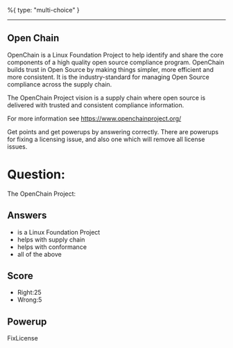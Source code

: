 %{
 type: "multi-choice"
}

---
## Open Chain
OpenChain is a Linux Foundation Project to help identify and share
the core components of a high quality open source compliance program.
OpenChain builds trust in Open Source by making things simpler,
more efficient and more consistent.
It is the industry-standard for managing
Open Source compliance across the supply chain.

The OpenChain Project vision is a supply chain
where open source is delivered with trusted
and consistent compliance information.

For more information see https://www.openchainproject.org/

Get points and get powerups
by answering correctly.
There are powerups for
fixing a licensing issue,
and also one which will
remove all license issues.


# Question:
The OpenChain Project:

## Answers
- is a Linux Foundation Project
- helps with supply chain
- helps with conformance
- all of the above

## Score
- Right:25
- Wrong:5

## Powerup
FixLicense
